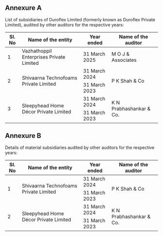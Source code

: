 ## Annexure A

List of subsidiaries of Duroflex Limited (formerly known as Duroflex Private Limited), audited by other auditors for the respective years:

<table><thead><tr><th>SI. No</th><th>Name of the entity</th><th>Year ended</th><th>Name of the auditor</th></tr></thead><tbody><tr><td>1</td><td>Vazhathoppil Enterprises Private Limited</td><td>31 March 2025</td><td>M O J & Associates</td></tr><tr><td rowspan="2">2</td><td rowspan="2">Shivaarna Technofoams Private Limited</td><td>31 March 2024</td><td rowspan="2">P K Shah & Co</td></tr><tr><td>31 March 2023</td></tr><tr><td rowspan="2">3</td><td rowspan="2">Sleepyhead Home Décor Private Limited</td><td>31 March 2024</td><td rowspan="2">K N Prabhashankar & Co.</td></tr><tr><td>31 March 2023</td></tr></tbody></table>

## Annexure B

Details of material subsidiaries audited by other auditors for the respective years:

<table><thead><tr><th>SI. No</th><th>Name of the entity</th><th>Year ended</th><th>Name of the auditor</th></tr></thead><tbody><tr><td rowspan="2">1</td><td rowspan="2">Shivaarna Technofoams Private Limited</td><td>31 March 2024</td><td rowspan="2">P K Shah & Co</td></tr><tr><td>31 March 2023</td></tr><tr><td rowspan="2">2</td><td rowspan="2">Sleepyhead Home Décor Private Limited</td><td>31 March 2024</td><td rowspan="2">K N Prabhashankar & Co.</td></tr><tr><td>31 March 2023</td></tr></tbody></table>